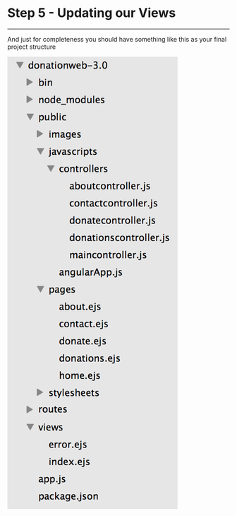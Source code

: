 
# Step 5 - Updating our Views




---

And just for completeness you should have something like this as your final project structure

![](../images/donationweb-3.0.finish.png)